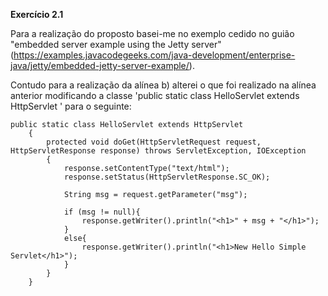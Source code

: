 **Exercício 2.1**

Para a realização do proposto basei-me no exemplo cedido no guião "embedded server example using the Jetty server" (https://examples.javacodegeeks.com/java-development/enterprise-java/jetty/embedded-jetty-server-example/).

Contudo para a realização da alínea b) alterei o que foi realizado na alínea anterior modificando a classe 'public static class HelloServlet extends HttpServlet ' para o seguinte:

```
public static class HelloServlet extends HttpServlet
    {
        protected void doGet(HttpServletRequest request, HttpServletResponse response) throws ServletException, IOException
        {
            response.setContentType("text/html");
            response.setStatus(HttpServletResponse.SC_OK);

            String msg = request.getParameter("msg");

            if (msg != null){
                response.getWriter().println("<h1>" + msg + "</h1>");
            }
            else{
                response.getWriter().println("<h1>New Hello Simple Servlet</h1>");
            }
        }
    }
```